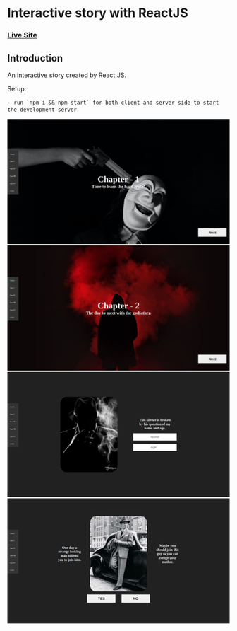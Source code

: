 # Interactive story with ReactJS

### [Live Site](https://5fa75990a4dd3911fc9f9ca5--lucid-meninsky-df9762.netlify.app/)

## Introduction

An interactive story created by React.JS.

Setup:

```
- run `npm i && npm start` for both client and server side to start the development server
```

<img src = "images/home.png" />
<img src = "images/chapter.png" />
<img src = "images/option.png" />
<img src = "images/decision.png" />
